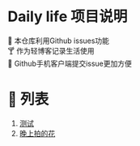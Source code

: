 # Daily life 项目说明
:briefcase: 本仓库利用Github issues功能
<br>
:cocktail: 作为轻博客记录生活使用
<br>
:beer: Github手机客户端提交issue更加方便

# 📝 列表

<!-- issueTable -->

1. [测试](https://github.com/ozawa8/dailylife/issues/2) 
2. [晚上拍的花](https://github.com/ozawa8/dailylife/issues/1) 
<!-- issueTable -->
